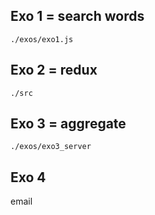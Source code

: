## Exo 1 = search words

`./exos/exo1.js`

## Exo 2 = redux

`./src`

## Exo 3 = aggregate

`./exos/exo3_server`

## Exo 4

email
